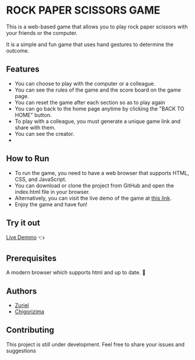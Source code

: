 # ROCK PAPER SCISSORS GAME

This is a web-based game that allows you to play rock paper scissors with your friends or the computer.

It is a simple and fun game that uses hand gestures to determine the outcome.

## Features

- You can choose to play with the computer or a colleague.
- You can see the rules of the game and the score board on the game page.
- You can reset the game after each section so as to play again
- You can go back to the home page anytime by clicking the "BACK TO HOME" button.
- To play with a colleague, you must generate a unique game link and share with them.
- You can see the creator.
- 
## How to Run

- To run the game, you need to have a web browser that supports HTML, CSS, and JavaScript.
- You can download or clone the project from GitHub and open the index.html file in your browser.
- Alternatively, you can visit the live demo of the game at [this link](https://rps-zuriel0001s-projects.vercel.app/).
- Enjoy the game and have fun!

## Try it out

[Live Demmo](https://rps-zuriel0001s-projects.vercel.app/) 👈


## Prerequisites

A modern browser which supports html and up to date. 💪

## Authors

- [Zuriel](https://github.com/zuriel0001)
- [Chigorizima](https://github.com/chigalab1)

## Contributing
This project is still under development. Feel free to share your issues and suggestions

